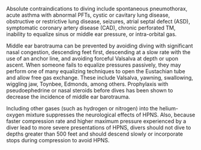 Absolute contraindications to diving include spontaneous pneumothorax, acute asthma with abnormal PFTs, cystic or cavitary lung disease, obstructive or restrictive lung disease, seizures, atrial septal defect (ASD), symptomatic coronary artery disease (CAD), chronic perforated TM, inability to equalize sinus or middle ear pressure, or intra-orbital gas.

Middle ear barotrauma can be prevented by avoiding diving with significant nasal congestion, descending feet first, descending at a slow rate with the use of an anchor line, and avoiding forceful Valsalva at depth or upon ascent. When someone fails to equalize pressures passively, they may perform one of many equalizing techniques to open the Eustachian tube and allow free gas exchange. These include Valsalva, yawning, swallowing, wiggling jaw, Toynbee, Edmonds, among others. Prophylaxis with pseudoephedrine or nasal steroids before dives has been shown to decrease the incidence of middle ear barotrauma.

Including other gases (such as hydrogen or nitrogen) into the helium-oxygen mixture suppresses the neurological effects of HPNS. Also, because faster compression rate and higher maximum pressure experienced by a diver lead to more severe presentations of HPNS, divers should not dive to depths greater than 500 feet and should descend slowly or incorporate stops during compression to avoid HPNS.